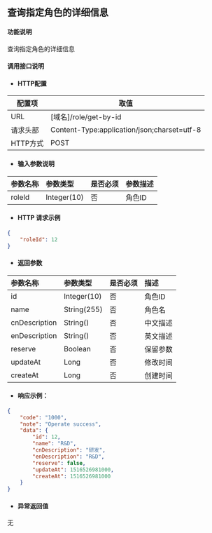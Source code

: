 ## 查询指定角色的详细信息

#### 功能说明

查询指定角色的详细信息

#### 调用接口说明

* #### HTTP配置

| 配置项 | 取值 |
| --- | --- |
| URL | \[域名\]/role/get-by-id|
| 请求头部 | Content-Type:application/json;charset=utf-8 |
| HTTP方式 | POST|

* #### 输入参数说明

| 参数名称 | 参数类型 | 是否必须 | 参数描述 |
| :--- | :--- | :--- | :--- |
|roleId|Integer\(10\) | 否 | 角色ID|


* #### HTTP 请求示例
```json
{
    "roleId": 12
}

 ```


* #### 返回参数
| 参数名称 | 参数类型 | 是否必须 | 描述 |
| :--- | :--- | :--- | :--- |
|id|Integer\(10\) | 否 | 角色ID|
|name |String\(255\) | 否 | 角色名|
| cnDescription|String\(\) | 否 | 中文描述|
| enDescription| String\(\)| 否 | 英文描述|
| reserve| Boolean | 否 | 保留参数 |
| updateAt| Long | 否 | 修改时间|
| createAt| Long | 否 | 创建时间|



* #### 响应示例：

```json
{
	"code": "1000",
	"note": "Operate success",
	"data": {
		"id": 12,
		"name": "R&D",
		"cnDescription": "研发",
		"enDescription": "R&D",
		"reserve": false,
		"updateAt": 1516526981000,
		"createAt": 1516526981000
	}
}

 ```

* #### 异常返回值

无




